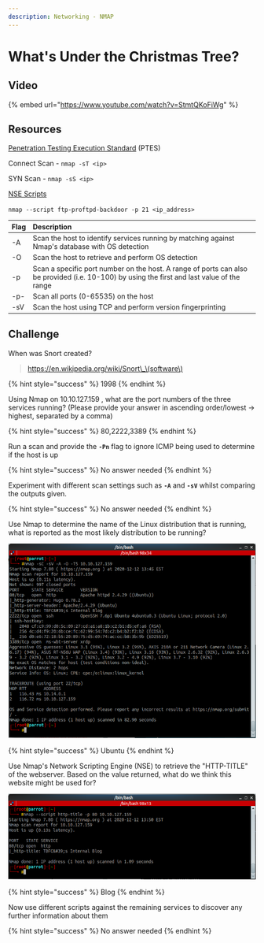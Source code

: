 ```yaml
---
description: Networking - NMAP
---
```


# What's Under the Christmas Tree?

## Video

{% embed url="https://www.youtube.com/watch?v=StmtQKoFiWg" %}

## Resources

[Penetration Testing Execution Standard](http://www.pentest-standard.org/index.php/Main_Page) \(PTES\)

Connect Scan - `nmap -sT <ip>`

SYN Scan - `nmap -sS <ip>`

[NSE Scripts](https://nmap.org/nsedoc/scripts/)

`nmap --script ftp-proftpd-backdoor -p 21 <ip_address>`

| Flag | Description |
| :--- | :--- |
| -A | Scan the host to identify services running by matching against Nmap's database with OS detection |
| -O | Scan the host to retrieve and perform OS detection |
| -p | Scan a specific port number on the host. A range of ports can also be provided \(i.e. 10-100\) by using the first and last value of the range |
| -p- | Scan all ports \(0-65535\) on the host |
| -sV | Scan the host using TCP and perform version fingerprinting |

## Challenge

When was Snort created?

> https://en.wikipedia.org/wiki/Snort\_\(software\)

{% hint style="success" %}
1998
{% endhint %}

Using Nmap on 10.10.127.159 , what are the port numbers of the three services running? \(Please provide your answer in ascending order/lowest -&gt; highest, separated by a comma\)

{% hint style="success" %}
80,2222,3389
{% endhint %}

Run a scan and provide the **`-Pn`** flag to ignore ICMP being used to determine if the host is up

{% hint style="success" %}
No answer needed
{% endhint %}

Experiment with different scan settings such as **`-A`** and **`-sV`** whilst comparing the outputs given.

{% hint style="success" %}
No answer needed
{% endhint %}

Use Nmap to determine the name of the Linux distribution that is running, what is reported as the most likely distribution to be running?

![](../.gitbook/assets/image%20%2833%29.png)

{% hint style="success" %}
Ubuntu
{% endhint %}

Use Nmap's Network Scripting Engine \(NSE\) to retrieve the "HTTP-TITLE" of the webserver. Based on the value returned, what do we think this website might be used for?

![](../.gitbook/assets/image%20%2832%29.png)

{% hint style="success" %}
Blog
{% endhint %}

Now use different scripts against the remaining services to discover any further information about them

{% hint style="success" %}
No answer needed
{% endhint %}

